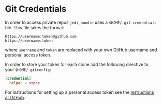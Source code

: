 # Git Credentials

In order to access private repos `jedi_bundle` uses a `$HOME/.git-credentials` file. This file takes the format:

```
https://username:token@github.com
https://username:token
```

where `username` and `token` are replaced with your own GitHub username and personal access token.

In order to store your token for each clone add the following directive to your `$HOME/.gitconfig`:

``` toml
[credential]
  helper = store
```

For instructions for setting up a personal access token see the [instructions at GitHub](https://docs.github.com/en/authentication/keeping-your-account-and-data-secure/creating-a-personal-access-token).
